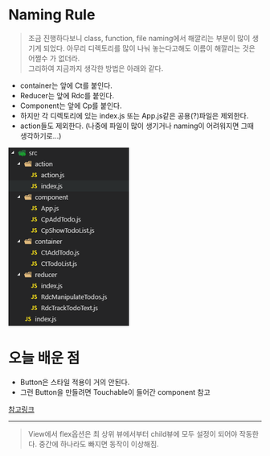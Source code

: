# Naming Rule
> 조금 진행하다보니 class, function, file naming에서 해깔리는 부분이 많이 생기게 되었다. 아무리 디렉토리를 많이 나눠 놓는다고해도 이름이 해깔리는 것은 어쩔수 가 없더라.  
그리하여 지금까지 생각한 방법은 아래와 같다.

- container는 앞에 Ct를 붙인다.
- Reducer는 앞에 Rdc를 붙인다.
- Component는 앞에 Cp를 붙인다.
- 하지만 각 디렉토리에 있는 index.js 또는 App.js같은 공용(?)파일은 제외한다.
- action들도 제외한다. (나중에 파일이 많이 생기거나 naming이 어려워지면 그때 생각하기로...)


![위의 룰을 적용한 Source Tree](https://github.com/seowonintech/react-native-todo-list/blob/dev_kang/img/source_tree.png)

# 오늘 배운 점
- Button은 스타일 적용이 거의 안된다.
- 그런 Button을 만들려면 Touchable이 들어간 component 참고

[참고링크](https://facebook.github.io/react-native/docs/touchableopacity.html)

---
> View에서 flex옵션은 최 상위 뷰에서부터 child뷰에 모두 설정이 되어야 작동한다. 중간에 하나라도 빠지면 동작이 이상해짐.